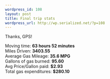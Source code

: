 ```yaml
--- 
wordpress_id: 108
layout: post
title: Final trip stats
wordpress_url: http://wp.serialized.net/?p=108
---
```

<p>Thanks, <span class="caps">GPS</span>!</p>

<p>Moving time: <strong>63 hours 52 minutes</strong><br />
Miles Driven: <strong>3403.55</strong><br />
Average Gas Mileage: <strong>35.6 <span class="caps">MPG</span></strong><br />
Gallons of gas burned: <strong>95.60</strong><br />
Avg Price/Gallon paid: <strong>$2.93</strong><br />
Total gas expenditures: <strong>$280.10</strong></p>
